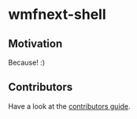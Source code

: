 # wmfnext-shell

## Motivation

Because! :)

## Contributors

Have a look at the [contributors guide](./CONTRIBUTING.md).
